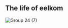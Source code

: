 ## The life of eelkom
![Group 24 (7)](https://github.com/user-attachments/assets/e885051b-6fc2-4116-9de5-a94c11c2f4c0)

